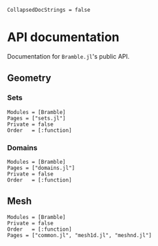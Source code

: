 ```@meta
CollapsedDocStrings = false
```

# API documentation
Documentation for `Bramble.jl`'s public API.
<!---
## Contents

```@contents
Pages = ["internals.md"]
Depth = 2:2
```

## Index

```@index
Pages = ["internals.md"]
```
-->
## Geometry

### Sets 
```@autodocs
Modules = [Bramble]
Pages = ["sets.jl"]
Private = false
Order   = [:function]
```

### Domains
```@autodocs
Modules = [Bramble]
Pages = ["domains.jl"]
Private = false
Order   = [:function]
```


## Mesh
```@autodocs
Modules = [Bramble]
Private = false
Order   = [:function]
Pages = ["common.jl", "mesh1d.jl", "meshnd.jl"]
```